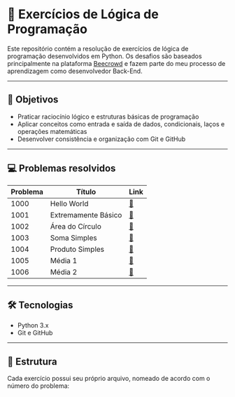 # 🧠 Exercícios de Lógica de Programação

Este repositório contém a resolução de exercícios de lógica de programação desenvolvidos em Python. Os desafios são baseados principalmente na plataforma [Beecrowd](https://www.beecrowd.com.br/) e fazem parte do meu processo de aprendizagem como desenvolvedor Back-End.

---

## 📌 Objetivos

- Praticar raciocínio lógico e estruturas básicas de programação
- Aplicar conceitos como entrada e saída de dados, condicionais, laços e operações matemáticas
- Desenvolver consistência e organização com Git e GitHub

---

## 💻 Problemas resolvidos

| Problema | Título                   | Link |
|----------|--------------------------|------|
| 1000     | Hello World              | [🔗](https://www.beecrowd.com.br/judge/pt/problems/view/1000) |
| 1001     | Extremamente Básico      | [🔗](https://www.beecrowd.com.br/judge/pt/problems/view/1001) |
| 1002     | Área do Círculo          | [🔗](https://www.beecrowd.com.br/judge/pt/problems/view/1002) |
| 1003     | Soma Simples             | [🔗](https://www.beecrowd.com.br/judge/pt/problems/view/1003) |
| 1004     | Produto Simples          | [🔗](https://www.beecrowd.com.br/judge/pt/problems/view/1004) |
| 1005     | Média 1                  | [🔗](https://www.beecrowd.com.br/judge/pt/problems/view/1005) |
| 1006     | Média 2                  | [🔗](https://www.beecrowd.com.br/judge/pt/problems/view/1006) |

---

## 🛠️ Tecnologias

- Python 3.x
- Git e GitHub

---

## 📁 Estrutura

Cada exercício possui seu próprio arquivo, nomeado de acordo com o número do problema:

